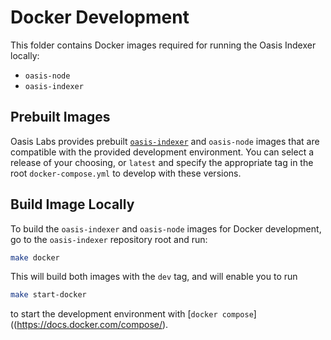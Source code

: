# Docker Development

This folder contains Docker images required for running the Oasis Indexer locally:

- `oasis-node`
- `oasis-indexer`

## Prebuilt Images

Oasis Labs provides prebuilt [`oasis-indexer`](https://hub.docker.com/repository/docker/oasislabs/oasis-indexer) and `oasis-node` images that are compatible with the provided development environment.
You can select a release of your choosing, or `latest` and specify the appropriate tag in the root `docker-compose.yml` to develop with these versions.

## Build Image Locally

To build the `oasis-indexer` and `oasis-node` images for Docker development, go to the `oasis-indexer` repository root and run:

```sh
make docker
```

This will build both images with the `dev` tag, and will enable you to run

```sh
make start-docker
```

to start the development environment with [`docker compose`]((https://docs.docker.com/compose/).
